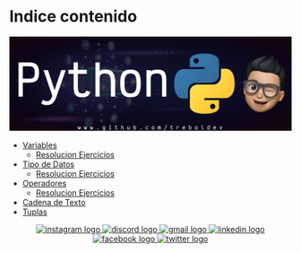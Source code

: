 # Indice contenido

![Banner](./Python/Python_Github_Banner.png)

  - [Variables](./Python/01_variables/01_variables.md)
    - [Resolucion Ejercicios](./Python/01_variables/01_variable_ejercicios.py)
  - [Tipo de Datos](./Python/02_tipo_de_datos/02_tipo_datos.md)
    - [Resolucion Ejercicios](./Python/02_tipo_de_datos/02_tipo_datos_ejercicios.py)
  - [Operadores](./Python/03_operadores/03_operadores.md)
    - [Resolucion Ejercicios](./Python/03_operadores/03_operadores_ejercicios.py)
  - [Cadena de Texto](./Python/04_cadenas_de_texto/04_cadena_texto.md)
  - [Tuplas](./Python/05_tuplas/05_tuplas.md)






<div align="center">
  <a href="https://www.instagram.com/treboldev/" target="_blank">
    <img src="https://img.shields.io/static/v1?message=Instagram&logo=instagram&label=&color=E4405F&logoColor=white&labelColor=&style=for-the-badge" height="25" alt="instagram logo"  />
  </a>
  <a href="https://discord.com/trebol_dev" target="_blank">
    <img src="https://img.shields.io/static/v1?message=Discord&logo=discord&label=&color=7289DA&logoColor=white&labelColor=&style=for-the-badge" height="25" alt="discord logo"  />
  </a>
  <a href="<dpvc.chile@gmail.com>" target="_blank">
    <img src="https://img.shields.io/static/v1?message=Gmail&logo=gmail&label=&color=D14836&logoColor=white&labelColor=&style=for-the-badge" height="25" alt="gmail logo"  />
  </a>
  <a href="https://www.linkedin.com/in/david-villegas-cl/" target="_blank">
    <img src="https://img.shields.io/static/v1?message=LinkedIn&logo=linkedin&label=&color=0077B5&logoColor=white&labelColor=&style=for-the-badge" height="25" alt="linkedin logo"  />
  </a>
  <a href="https://www.facebook.com/VJTrebol.CL" target="_blank">
    <img src="https://img.shields.io/static/v1?message=Facebook&logo=facebook&label=&color=1877F2&logoColor=white&labelColor=&style=for-the-badge" height="25" alt="facebook logo"  />
  </a>
  <a href="https://x.com/treboldev" target="_blank">
    <img src="https://img.shields.io/static/v1?message=Twitter&logo=twitter&label=&color=1DA1F2&logoColor=white&labelColor=&style=for-the-badge" height="25" alt="twitter logo"  />
  </a>
</div>